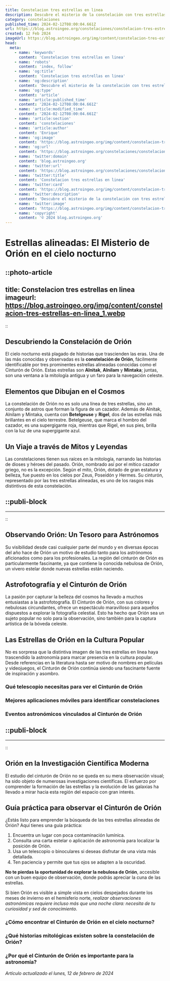```yaml
---
title: Constelacion tres estrellas en linea
description: Descubre el misterio de la constelación con tres estrellas alineadas. Explora su historia, significado y cómo encontrarlas en el cielo nocturno.
category: constelaciones
published_time: 2024-02-12T08:00:04.661Z
url: https://blog.astroingeo.org/constelaciones/constelacion-tres-estrellas-en-linea
created: 12 Feb 2024
imageUrl: https://blog.astroingeo.org/img/content/constelacion-tres-estrellas-en-linea_1.webp
head:
  meta:
    - name: 'keywords'
      content: 'Constelacion tres estrellas en linea'
    - name: 'robots'
      content: 'index, follow'
    - name: 'og:title'
      content: 'Constelacion tres estrellas en linea'
    - name: 'og:description'
      content: 'Descubre el misterio de la constelación con tres estrellas alineadas. Explora su historia, significado y cómo encontrarlas en el cielo nocturno.'
    - name: 'og:type'
      content: 'article'
    - name: 'article:published_time'
      content: '2024-02-12T08:00:04.661Z'
    - name: 'article:modified_time'
      content: '2024-02-12T08:00:04.661Z'
    - name: 'article:section'
      content: 'constelaciones'
    - name: 'article:author'
      content: 'Enrique'
    - name: 'og:image'
      content: 'https://blog.astroingeo.org/img/content/constelacion-tres-estrellas-en-linea_1.webp'
    - name: 'og:url'
      content: 'https://blog.astroingeo.org/constelaciones/constelacion-tres-estrellas-en-linea'
    - name: 'twitter:domain'
      content: 'blog.astroingeo.org'
    - name: 'twitter:url'
      content: 'https://blog.astroingeo.org/constelaciones/constelacion-tres-estrellas-en-linea'
    - name: 'twitter:title'
      content: 'Constelacion tres estrellas en linea'
    - name: 'twitter:card'
      content: 'https://blog.astroingeo.org/img/content/constelacion-tres-estrellas-en-linea_1.webp'
    - name: 'twitter:description'
      content: 'Descubre el misterio de la constelación con tres estrellas alineadas. Explora su historia, significado y cómo encontrarlas en el cielo nocturno.'
    - name: 'twitter:image'
      content: 'https://blog.astroingeo.org/img/content/constelacion-tres-estrellas-en-linea_1.webp'
    - name: 'copyright'
      content: '© 2024 blog.astroingeo.org'
---
```

# Estrellas alineadas: El Misterio de Orión en el cielo nocturno


::photo-article
---
title: Constelacion tres estrellas en linea
imageurl: https://blog.astroingeo.org/img/content/constelacion-tres-estrellas-en-linea_1.webp
---
::


## Descubriendo la Constelación de Orión
El cielo nocturno está plagado de historias que trascienden las eras. Una de las más conocidas y observadas es la **constelación de Orión**, fácilmente identificable por tres prominentes estrellas alineadas conocidas como el Cinturón de Orión. Estas estrellas son **Alnitak**, **Alnilam** y **Mintaka**; juntas, son una ventana a la mitología antigua y un faro para la navegación celeste.

## Elementos que Dibujan en el Cosmos
La constelación de Orión no es solo una línea de tres estrellas, sino un conjunto de astros que forman la figura de un cazador. Además de Alnitak, Alnilam y Mintaka, cuenta con **Betelgeuse** y **Rigel**, dos de las estrellas más brillantes en el cielo terrestre. Betelgeuse, que marca el hombro del cazador, es una supergigante roja, mientras que Rigel, en sus pies, brilla con la luz de una supergigante azul.

## Un Viaje a través de Mitos y Leyendas
Las constelaciones tienen sus raíces en la mitología, narrando las historias de dioses y héroes del pasado. Orión, nombrado así por el mítico cazador griego, no es la excepción. Según el mito, Orión, dotado de gran estatura y belleza, fue puesto en los cielos por Zeus, Poseidón y Hermes. Su cinturón, representado por las tres estrellas alineadas, es uno de los rasgos más distintivos de esta constelación.


  ::publi-block
  ---
  ---
  ::
  
  
## Observando Orión: Un Tesoro para Astrónomos
Su visibilidad desde casi cualquier parte del mundo y en diversas épocas del año hace de Orión un motivo de estudio tanto para los astrónomos aficionados como para los profesionales. La región del cinturón de Orión es particularmente fascinante, ya que contiene la conocida nebulosa de Orión, un vivero estelar donde nuevas estrellas están naciendo.

## Astrofotografía y el Cinturón de Orión
La pasión por capturar la belleza del cosmos ha llevado a muchos entusiastas a la astrofotografía. El Cinturón de Orión, con sus colores y nebulosas circundantes, ofrece un espectáculo maravilloso para aquellos dispuestos a explorar la fotografía celestial. Esto ha hecho que Orión sea un sujeto popular no solo para la observación, sino también para la captura artística de la bóveda celeste.

## Las Estrellas de Orión en la Cultura Popular
No es sorpresa que la distintiva imagen de las tres estrellas en línea haya trascendido la astronomía para marcar presencia en la cultura popular. Desde referencias en la literatura hasta ser motivo de nombres en películas y videojuegos, el Cinturón de Orión continúa siendo una fascinante fuente de inspiración y asombro.

### Qué telescopio necesitas para ver el Cinturón de Orión
### Mejores aplicaciones móviles para identificar constelaciones
### Eventos astronómicos vinculados al Cinturón de Orión


  ::publi-block
  ---
  ---
  ::
  
  
## Orión en la Investigación Científica Moderna
El estudio del cinturón de Orión no se queda en su mera observación visual; ha sido objeto de numerosas investigaciones científicas. El esfuerzo por comprender la formación de las estrellas y la evolución de las galaxias ha llevado a mirar hacia esta región del espacio con gran interés.

## Guía práctica para observar el Cinturón de Orión
¿Estás listo para emprender la búsqueda de las tres estrellas alineadas de Orión? Aquí tienes una guía práctica:

1. Encuentra un lugar con poca contaminación lumínica.
2. Consulta una carta estelar o aplicación de astronomía para localizar la posición de Orión.
3. Usa un telescopio o binoculares si deseas disfrutar de una vista más detallada.
4. Ten paciencia y permite que tus ojos se adapten a la oscuridad.

**No te pierdas la oportunidad de explorar la nebulosa de Orión**, accesible con un buen equipo de observación, donde podrás apreciar la cuna de las estrellas.

Si bien Orión es visible a simple vista en cielos despejados durante los meses de invierno en el hemisferio norte, *realizar observaciones astronómicas requiere incluso más que una noche clara: necesita de tu curiosidad y sed de conocimiento.*

### ¿Cómo encontrar el Cinturón de Orión en el cielo nocturno?
### ¿Qué historias mitológicas existen sobre la constelación de Orión?
### ¿Por qué el Cinturón de Orión es importante para la astronomía?

_Artículo actualizado el lunes, 12 de febrero de 2024_